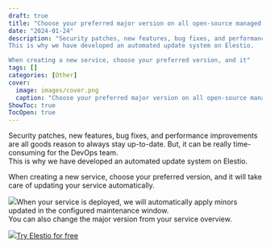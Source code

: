 ```yaml
---
draft: true
title: "Choose your preferred major version on all open-source managed software!"
date: "2024-01-24"
description: "Security patches, new features, bug fixes, and performance improvements are all goods reason to always stay up-to-date. But, it can be really time-consuming for the DevOps team.
This is why we have developed an automated update system on Elestio.

When creating a new service, choose your preferred version, and it"
tags: []
categories: [Other]
cover:
  image: images/cover.png
  caption: "Choose your preferred major version on all open-source managed software!"
ShowToc: true
TocOpen: true
---
```



Security patches, new features, bug fixes, and performance improvements are all goods reason to always stay up\-to\-date. But, it can be really time\-consuming for the DevOps team.   
This is why we have developed an automated update system on Elestio.  
  
When creating a new service, choose your preferred version, and it will take care of updating your service automatically.

![](https://blog.elest.io/content/images/2022/05/Screenshot-2022-05-26-at-10.09.59-3.png)When your service is deployed, we will automatically apply minors updated in the configured maintenance window.  
You can also change the major version from your service overview.

![](https://blog.elest.io/content/images/2022/05/Screenshot-2022-05-26-at-10.14.05-1.png)[Try Elestio for free](https://dash.elest.io/signup?ref=blog.elest.io)

